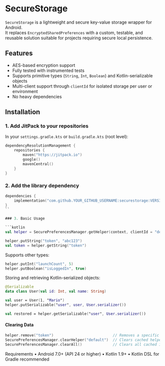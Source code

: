 # SecureStorage

`SecureStorage` is a lightweight and secure key-value storage wrapper for Android.  
It replaces `EncryptedSharedPreferences` with a custom, testable, and reusable solution suitable for projects requiring secure local persistence.

## Features

- AES-based encryption support
- Fully tested with instrumented tests
- Supports primitive types (`String`, `Int`, `Boolean`) and Kotlin-serializable objects
- Multi-client support through `clientId` for isolated storage per user or environment
- No heavy dependencies

## Installation

### 1. Add JitPack to your repositories

In your `settings.gradle.kts` or `build.gradle.kts` (root level):

```kotlin
dependencyResolutionManagement {
    repositories {
        maven("https://jitpack.io")
        google()
        mavenCentral()
    }
}
```

### 2. Add the library dependency

```kotlin
dependencies {
    implementation("com.github.YOUR_GITHUB_USERNAME:securestorage:VERSION_TAG")
}
``

### 3. Basic Usage

```kotlin
val helper = SecurePreferencesManager.getHelper(context, clientId = "default")

helper.putString("token", "abc123")
val token = helper.getString("token")
```
Supports other types:

```kotlin
helper.putInt("launchCount", 5)
helper.putBoolean("isLoggedIn", true)
```

Storing and retrieving Kotlin-serialized objects:

```kotlin
@Serializable
data class User(val id: Int, val name: String)

val user = User(1, "Mario")
helper.putSerializable("user", user, User.serializer())

val restored = helper.getSerializable("user", User.serializer())
```

#### Clearing Data

```kotlin
helper.remove("token")                           // Removes a specific key
SecurePreferencesManager.clearHelper("default")  // Clears cached helper instance
SecurePreferencesManager.clearAll()              // Clears all cached instances (data is not deleted)
```

Requirements
	•	Android 7.0+ (API 24 or higher)
	•	Kotlin 1.9+
	•	Kotlin DSL for Gradle recommended

